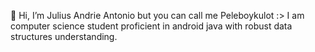 👋 Hi, I’m Julius Andrie Antonio but you can call me Peleboykulot :>
I am computer science student proficient in android java with robust data structures understanding. 

<!---
PeleboyKulot03/PeleboyKulot03 is a ✨ special ✨ repository because its `README.md` (this file) appears on your GitHub profile.
You can click the Preview link to take a look at your changes.
--->























